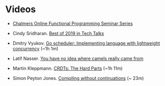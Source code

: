 # Videos #

* [Chalmers Online Functional Programming Seminar Series](http://chalmersfp.org/)

* Cindy Sridharan. [Best of 2019 in Tech Talks](https://medium.com/@copyconstruct/best-of-2019-in-tech-talks-bac697c3ee13)

* Dmitry Vyukov. [Go scheduler: Implementing language with lightweight concurrency](https://www.youtube.com/watch?v=-K11rY57K7k) (~1h 1m)

* Latif Nasser. [You have no idea where camels really came from](https://www.ted.com/talks/latif_nasser_you_have_no_idea_where_camels_really_come_from)

* Martin Kleppmann. [CRDTs: The Hard Parts](https://www.youtube.com/watch?v=x7drE24geUw) (~1h 11m)

* Simon Peyton Jones. [Compiling without continuations](https://www.youtube.com/watch?v=LMTr8yw0Gk4) (~ 23m)
